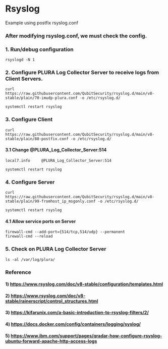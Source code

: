 # Rsyslog
Example using postfix rsyslog.conf 

### After modifying rsyslog.conf, we must check the config.

### 1. Run/debug configuration

    rsyslogd -N 1

### 2. Configure PLURA Log Collector Server to receive logs from Client Servers.

    curl https://raw.githubusercontent.com/QubitSecurity/rsyslog.d/main/v8-stable/plain/70-imudp-plura.conf -o /etc/rsyslog.d/
    
    systemctl restart rsyslog

### 3. Configure Client

    curl https://raw.githubusercontent.com/QubitSecurity/rsyslog.d/main/v8-stable/plain/80-postfix.conf -o /etc/rsyslog.d/
    

#### 3.1 Change @PLURA_Log_Collector_Server:514

    local7.info     @PLURA_Log_Collector_Server:514
    
    systemctl restart rsyslog

### 4. Configure Server

    curl https://raw.githubusercontent.com/QubitSecurity/rsyslog.d/main/v8-stable/plain/99-fromhost_ip_msgonly.conf -o /etc/rsyslog.d/
    
    systemctl restart rsyslog

#### 4.1 Allow service ports on Server

    firewall-cmd --add-port={514/tcp,514/udp} --permanent
    firewall-cmd --reload

### 5. Check on PLURA Log Collector Server

    ls -al /var/log/plura/


### Reference

#### 1) https://www.rsyslog.com/doc/v8-stable/configuration/templates.html

#### 2) https://www.rsyslog.com/doc/v8-stable/rainerscript/control_structures.html

#### 3) https://kifarunix.com/a-basic-introduction-to-rsyslog-filters/2/

#### 4) https://docs.docker.com/config/containers/logging/syslog/

#### 5) https://www.ibm.com/support/pages/qradar-how-configure-rsyslog-ubuntu-forward-apache-http-access-logs
